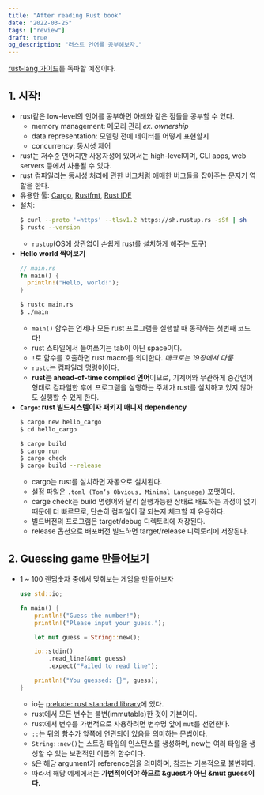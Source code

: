 ```yaml
---
title: "After reading Rust book"
date: "2022-03-25"
tags: ["review"]
draft: true
og_description: "러스트 언어를 공부해보자."
---
```


[rust-lang 가이드](https://doc.rust-lang.org/stable/book/)를 독파할 예정이다.

## 1. 시작!

- rust같은 low-level의 언어를 공부하면 아래와 같은 점들을 공부할 수 있다.
  - memory management: 메모리 관리 _ex. ownership_
  - data representation: 모델링 전에 데이터를 어떻게 표현할지
  - concurrency: 동시성 제어
- rust는 저수준 언어지만 사용자성에 있어서는 high-level이며, CLI apps, web servers 등에서 사용될 수 있다.
- rust 컴파일러는 동시성 처리에 관한 버그처럼 애매한 버그들을 잡아주는 문지기 역할을 한다.
- 유용한 툴: [Cargo](https://www.npmjs.com/package/cargo), [Rustfmt](https://github.com/rust-lang/rustfmt), [Rust IDE](https://rls.booyaa.wtf/)
- 설치:
  ```sh
  $ curl --proto '=https' --tlsv1.2 https://sh.rustup.rs -sSf | sh
  $ rustc --version
  ```
  - `rustup`(OS에 상관없이 손쉽게 rust를 설치하게 해주는 도구)
- **Hello world 찍어보기**
  ```rust
  // main.rs
  fn main() {
    println!("Hello, world!");
  }
  ```
  ```sh
  $ rustc main.rs
  $ ./main
  ```
  - `main()` 함수는 언제나 모든 rust 프로그램을 실행할 때 동작하는 첫번째 코드다!
  - rust 스타일에서 들여쓰기는 tab이 아닌 space이다.
  - `!`로 함수를 호출하면 rust macro를 의미한다. _매크로는 19장에서 다룸_
  - `rustc`는 컴파일러 명령어이다.
  - **rust는 ahead-of-time compiled 언어**이므로, 기계어와 무관하게 중간언어 형태로 컴파일한 후에 프로그램을 실행하는 주체가 rust를 설치하고 있지 않아도 실행할 수 있게 한다.
- **`Cargo`: rust 빌드시스템이자 패키지 매니저 dependency**
  ```sh
  $ cargo new hello_cargo
  $ cd hello_cargo
  ```
  ```sh
  $ cargo build
  $ cargo run
  $ cargo check
  $ cargo build --release
  ```
  - cargo는 rust를 설치하면 자동으로 설치된다.
  - 설정 파일은 `.toml (Tom’s Obvious, Minimal Language)` 포맷이다.
  - carge check는 build 명령어와 달리 실행가능한 상태로 배포하는 과정이 없기 때문에 더 빠르므로, 단순히 컴파일이 잘 되는지 체크할 때 유용하다.
  - 빌드버전의 프로그램은 target/debug 디렉토리에 저장된다.
  - release 옵션으로 배포버전 빌드하면 target/release 디렉토리에 저장된다.

## 2. Guessing game 만들어보기

- 1 ~ 100 랜덤숫자 중에서 맞춰보는 게임을 만들어보자

  ```rust
  use std::io;

  fn main() {
      println!("Guess the number!");
      println!("Please input your guess.");

      let mut guess = String::new();

      io::stdin()
          .read_line(&mut guess)
          .expect("Failed to read line");

      println!("You guessed: {}", guess);
  }
  ```

  - io는 [prelude: rust standard library](https://doc.rust-lang.org/std/prelude/index.html)에 있다.
  - rust에서 모든 변수는 불변(immutable)한 것이 기본이다.
  - rust에서 변수를 가변적으로 사용하려면 변수명 앞에 `mut`를 선언한다.
  - `::`는 뒤의 함수가 앞쪽에 연관되어 있음을 의미하는 문법이다.
  - `String::new()`는 스트링 타입의 인스턴스를 생성하며, new는 여러 타입을 생성할 수 있는 보편적인 이름의 함수이다.
  - `&`은 해당 argument가 reference임을 의미하며, 참조는 기본적으로 불변하다.
  - 따라서 해당 예제에서는 **가변적이어야 하므로 &guest가 아닌 &mut guess이다.**

